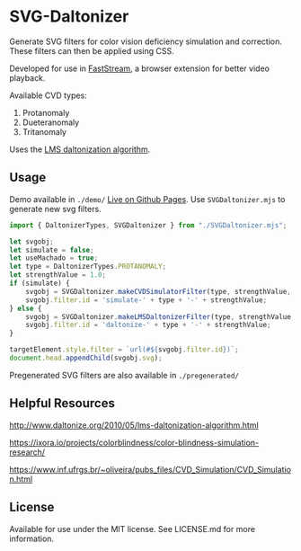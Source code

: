 # SVG-Daltonizer
Generate SVG filters for color vision deficiency simulation and correction. These filters can then be applied using CSS.

Developed for use in [FastStream](https://github.com/Andrews54757/FastStream), a browser extension for better video playback.

Available CVD types:
1. Protanomaly
2. Dueteranomaly
3. Tritanomaly

Uses the [LMS daltonization algorithm](http://www.daltonize.org/2010/05/lms-daltonization-algorithm.html).

## Usage

Demo available in `./demo/` [Live on Github Pages](https://andrews54757.github.io/SVG-Daltonizer/demo/). Use `SVGDaltonizer.mjs` to generate new svg filters.

```js
import { DaltonizerTypes, SVGDaltonizer } from "./SVGDaltonizer.mjs";

let svgobj;
let simulate = false;
let useMachado = true;
let type = DaltonizerTypes.PROTANOMALY;
let strengthValue = 1.0;
if (simulate) {
    svgobj = SVGDaltonizer.makeCVDSimulatorFilter(type, strengthValue, useMachado);
    svgobj.filter.id = 'simulate-' + type + '-' + strengthValue;
} else {
    svgobj = SVGDaltonizer.makeLMSDaltonizerFilter(type, strengthValue, useMachado);
    svgobj.filter.id = 'daltonize-' + type + '-' + strengthValue;
}

targetElement.style.filter = `url(#${svgobj.filter.id})`;
document.head.appendChild(svgobj.svg);
```

Pregenerated SVG filters are also available in `./pregenerated/`

## Helpful Resources

http://www.daltonize.org/2010/05/lms-daltonization-algorithm.html

https://ixora.io/projects/colorblindness/color-blindness-simulation-research/

https://www.inf.ufrgs.br/~oliveira/pubs_files/CVD_Simulation/CVD_Simulation.html

## License
Available for use under the MIT license. See LICENSE.md for more information.